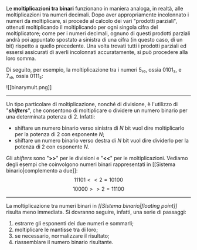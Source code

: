 Le **moltiplicazioni tra binari** funzionano in maniera analoga, in realtà, alle moltiplicazioni tra numeri decimali. Dopo aver appropriamente incolonnato i numeri da moltiplicare, si procede al calcolo dei vari "prodotti parziali", ottenuti moltiplicando il moltiplicando per ogni singola cifra del moltiplicatore; come per i numeri decimali, ognuno di questi prodotti parziali andrà poi appuntato spostato a sinistra di una cifra (in questo caso, di un bit) rispetto a quello precedente. Una volta trovati tutti i prodotti parziali ed essersi assicurati di averli incolonnati accuratamente, si può procedere alla loro somma. 

Di seguito, per esempio, la moltiplicazione tra i numeri 5₁₀, ossia 0101₂, e 7₁₀, ossia 0111₂:

![[binarymult.png]]

___
Un tipo particolare di moltiplicazione, nonché di divisione, è l'utilizzo di "***shifters***", che consentono di moltiplicare o dividere un numero binario per una determinata potenza di 2. Infatti:
- shiftare un numero binario verso sinistra di *N* bit vuol dire moltiplicarlo per la potenza di 2 con esponente *N*;
- shiftare un numero binario verso destra di *N* bit vuol dire dividerlo per la potenza di 2 con esponente *N*.

Gli *shifters* sono "**>>**" per le divisioni e "**<<**" per le moltiplicazioni. Vediamo degli esempi che coinvolgono numeri binari rappresentati in [[Sistema binario|complemento a due]]:
$$11101 << 2 = 10100$$
$$10000 >> 2 = 11100$$
___
La moltiplicazione tra numeri binari in *[[Sistema binario|floating point]]* risulta meno immediata. Si dovranno seguire, infatti, una serie di passaggi:
1. estrarre gli esponenti dei due numeri e sommarli;
2. moltiplicare le mantisse tra di loro;
3. se necessario, normalizzare il risultato;
4. riassemblare il numero binario risultante.

